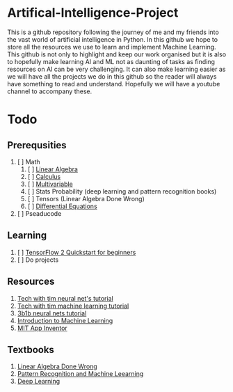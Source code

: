 # Artifical-Intelligence-Project
This is a github repository following the journey of me and my friends into the vast world of artificial intelligence in Python. In this github we hope to store all the resources we use to learn and implement Machine Learning. This github is not only to highlight and keep our work organised but it is also to hopefully make learning AI and ML not as daunting of tasks as finding resources on AI can be very challenging. It can also make learning easier as we will have all the projects we do in this github so the reader will always have something to read and understand. Hopefully we will have a youtube channel to accompany these. 

# Todo

## Prerequsities

1. [ ] Math
    1. [ ] [Linear Algebra](https://ocw.mit.edu/courses/mathematics/18-06sc-linear-algebra-fall-2011/)
    2. [ ] [Calculus](https://ocw.mit.edu/courses/mathematics/18-01sc-single-variable-calculus-fall-2010/)
    3. [ ] [Multivariable](https://ocw.mit.edu/courses/mathematics/18-02sc-multivariable-calculus-fall-2010/)
    4. [ ] Stats Probability (deep learning and pattern recognition books)
    5. [ ] Tensors (Linear Algebra Done Wrong)
    6. [ ] [Differential Equations](https://ocw.mit.edu/courses/mathematics/18-03sc-differential-equations-fall-2011/)
2. [ ] Pseaducode

## Learning

1. [ ] [TensorFlow 2 Quickstart for beginners](https://www.tensorflow.org/tutorials/quickstart/beginner)
2. [ ] Do projects

## Resources

1. [Tech with tim neural net's tutorial](https://www.youtube.com/watch?v=OS0Ddkle0o4&list=PLzMcBGfZo4-lak7tiFDec5_ZMItiIIfmj)
2. [Tech with tim machine learning tutorial](https://www.youtube.com/watch?v=OS0Ddkle0o4&list=PLzMcBGfZo4-lak7tiFDec5_ZMItiIIfmj)
3. [3b1b neural nets tutorial](https://www.youtube.com/watch?v=aircAruvnKk&list=PLZHQObOWTQDNU6R1_67000Dx_ZCJB-3pi)
4. [Introduction to Machine Learning](https://erdogdu.github.io/csc311_f19/)
5. [MIT App Inventor](https://appinventor.mit.edu/explore/ai-with-mit-app-inventor)

## Textbooks

1. [Linear Algebra Done Wrong](http://www.math.brown.edu/streil/papers/LADW/LADW_2017-09-04.pdf)
2. [Pattern Recognition and Machine Leearning](http://users.isr.ist.utl.pt/~wurmd/Livros/school/Bishop%20-%20Pattern%20Recognition%20And%20Machine%20Learning%20-%20Springer%20%202006.pdf)
3. [Deep Learning](https://www.deeplearningbook.org/)
